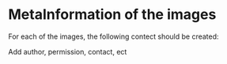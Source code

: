 MetaInformation of the images
======================

For each of the images, the following contect should be created:

Add author, permission, contact, ect 

